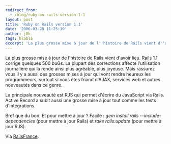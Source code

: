 ```yaml
---
redirect_from:
  - /blog/ruby-on-rails-version-1-1
layout: post
title: 'Ruby on Rails version 1.1'
date: '2006-03-28 11:25:10'
author: j0k
tags: blabla
excerpt: 'La plus grosse mise à jour de l''histoire de Rails vient d''avoir lieu.   Rails 1.1 corrige quelques 500 buGs. La plupart des corrections affecte l''utilisation journalière qui la rende ainsi plus agréable, plus joyeuse.   Mais rassurez vous il y a aussi des grosses mises à jour qui vont rendre heureux les programmeurs, surtout si vous êtes friand d''AJAX, services      ...'
---
```


La plus grosse mise à jour de l'histoire de Rails vient d'avoir lieu.   Rails 1.1 corrige quelques 500 buGs. La plupart des corrections affecte l'utilisation journalière qui la rende ainsi plus agréable, plus joyeuse.   Mais rassurez vous il y a aussi des grosses mises à jour qui vont rendre heureux les programmeurs, surtout si vous êtes friand d'AJAX, services web et autres nouveautés dans ce genre.

La principale nouveauté est RJS qui permet d'écrire du JavaScript via Rails. Active Record a subit aussi une grosse mise à jour tout comme les tests d'intégrations.

Bref que du bon. Et pour mettre à jour ?   Facile : *gem install rails --include-dependencies* (pour mettre à jour Rails) et *rake rails:update* (pour mettre à jour RJS).

Via [RailsFrance](http://www.railsfrance.org/node/230).
